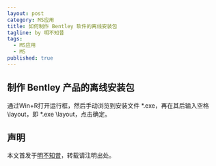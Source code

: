 ```yaml
---
layout: post
category: MS应用
title: 如何制作 Bentley 软件的离线安装包
tagline: by 明不知昔
tags: 
  - MS应用
  - MS
published: true
---
```


## 制作 Bentley 产品的离线安装包

通过Win+R打开运行框，然后手动浏览到安装文件 \*.exe，再在其后输入空格 \layout，即 \*.exe \layout，点击确定。

<!--more-->


## 声明
本文首发于[明不知昔](https://noctiflorous.gitee.io/)，转载请注明出处。
